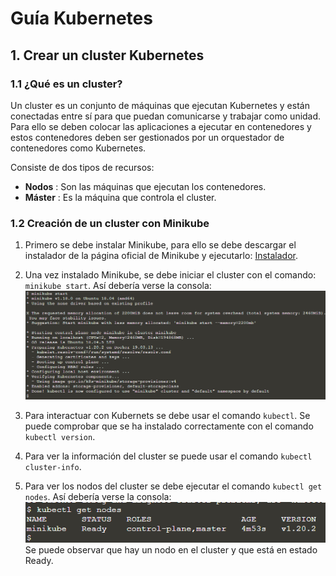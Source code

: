 # Guía Kubernetes

## 1. Crear un cluster Kubernetes

### 1.1 ¿Qué es un cluster?

Un cluster es un conjunto de máquinas que ejecutan Kubernetes y están conectadas entre sí para que puedan comunicarse y trabajar como unidad. Para ello se deben colocar las aplicaciones a ejecutar en contenedores y estos contenedores deben ser gestionados por un orquestador de contenedores como Kubernetes.

Consiste de dos tipos de recursos:
-  **Nodos** : Son las máquinas que ejecutan los contenedores.
-  **Máster** : Es la máquina que controla el cluster.

### 1.2 Creación de un cluster con Minikube

1.  Primero se debe instalar Minikube, para ello se debe descargar el instalador de la página oficial de Minikube y ejecutarlo:  [Instalador](https://minikube.sigs.k8s.io/docs/start/).

2.  Una vez instalado Minikube, se debe iniciar el cluster con el comando: `minikube start`. Así debería verse la consola: ![start](./screenshots/start_cluster.png)

3.  Para interactuar con Kubernets se debe usar el comando `kubectl`. Se puede comprobar que se ha instalado correctamente con el comando `kubectl version`.

4.  Para ver la información del cluster se puede usar el comando `kubectl cluster-info`.

5.  Para ver los nodos del cluster se debe ejecutar el comando `kubectl get nodes`. Así debería verse la consola: ![nodes](./screenshots/get_nodes.png) Se puede observar que hay un nodo en el cluster y que está en estado Ready.

